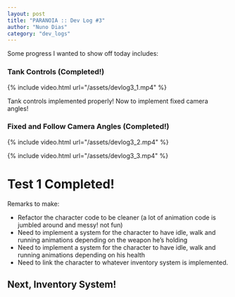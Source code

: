 ```yaml
---
layout: post
title: "PARANOIA :: Dev Log #3"
author: "Nuno Dias"
category: "dev_logs"
---
```

Some progress I wanted to show off today includes:

### Tank Controls (Completed!)

{% include video.html url="/assets/devlog3_1.mp4" %}

Tank controls implemented properly! Now to implement fixed camera angles!

### Fixed and Follow Camera Angles (Completed!)

{% include video.html url="/assets/devlog3_2.mp4" %}

{% include video.html url="/assets/devlog3_3.mp4" %}

# Test 1 Completed!

Remarks to make:

- Refactor the character code to be cleaner (a lot of animation code is jumbled around and messy! not fun)
- Need to implement a system for the character to have idle, walk and running animations depending on the weapon he’s holding
- Need to implement a system for the character to have idle, walk and running animations depending on his health
- Need to link the character to whatever inventory system is implemented.

## Next, Inventory System!
